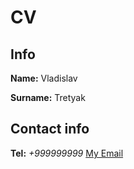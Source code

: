 # CV
## Info
**Name:** Vladislav
 
**Surname:** Tretyak
## Contact info
**Tel:** *+999999999*
[My Email](mailto:tretyak@mail.com)